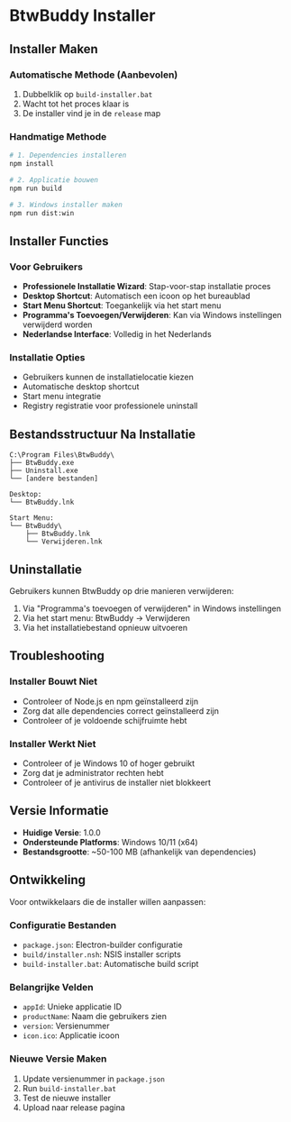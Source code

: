# BtwBuddy Installer

## Installer Maken

### Automatische Methode (Aanbevolen)
1. Dubbelklik op `build-installer.bat`
2. Wacht tot het proces klaar is
3. De installer vind je in de `release` map

### Handmatige Methode
```bash
# 1. Dependencies installeren
npm install

# 2. Applicatie bouwen
npm run build

# 3. Windows installer maken
npm run dist:win
```

## Installer Functies

### Voor Gebruikers
- **Professionele Installatie Wizard**: Stap-voor-stap installatie proces
- **Desktop Shortcut**: Automatisch een icoon op het bureaublad
- **Start Menu Shortcut**: Toegankelijk via het start menu
- **Programma's Toevoegen/Verwijderen**: Kan via Windows instellingen verwijderd worden
- **Nederlandse Interface**: Volledig in het Nederlands

### Installatie Opties
- Gebruikers kunnen de installatielocatie kiezen
- Automatische desktop shortcut
- Start menu integratie
- Registry registratie voor professionele uninstall

## Bestandsstructuur Na Installatie

```
C:\Program Files\BtwBuddy\
├── BtwBuddy.exe
├── Uninstall.exe
└── [andere bestanden]

Desktop:
└── BtwBuddy.lnk

Start Menu:
└── BtwBuddy\
    ├── BtwBuddy.lnk
    └── Verwijderen.lnk
```

## Uninstallatie

Gebruikers kunnen BtwBuddy op drie manieren verwijderen:
1. Via "Programma's toevoegen of verwijderen" in Windows instellingen
2. Via het start menu: BtwBuddy → Verwijderen
3. Via het installatiebestand opnieuw uitvoeren

## Troubleshooting

### Installer Bouwt Niet
- Controleer of Node.js en npm geïnstalleerd zijn
- Zorg dat alle dependencies correct geïnstalleerd zijn
- Controleer of je voldoende schijfruimte hebt

### Installer Werkt Niet
- Controleer of je Windows 10 of hoger gebruikt
- Zorg dat je administrator rechten hebt
- Controleer of je antivirus de installer niet blokkeert

## Versie Informatie

- **Huidige Versie**: 1.0.0
- **Ondersteunde Platforms**: Windows 10/11 (x64)
- **Bestandsgrootte**: ~50-100 MB (afhankelijk van dependencies)

## Ontwikkeling

Voor ontwikkelaars die de installer willen aanpassen:

### Configuratie Bestanden
- `package.json`: Electron-builder configuratie
- `build/installer.nsh`: NSIS installer scripts
- `build-installer.bat`: Automatische build script

### Belangrijke Velden
- `appId`: Unieke applicatie ID
- `productName`: Naam die gebruikers zien
- `version`: Versienummer
- `icon.ico`: Applicatie icoon

### Nieuwe Versie Maken
1. Update versienummer in `package.json`
2. Run `build-installer.bat`
3. Test de nieuwe installer
4. Upload naar release pagina 